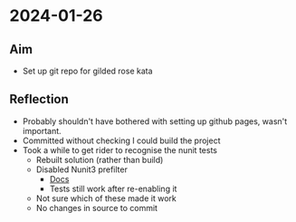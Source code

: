 # 2024-01-26

## Aim

- Set up git repo for gilded rose kata

## Reflection

- Probably shouldn't have bothered with setting up github pages, wasn't important.
- Committed without checking I could build the project
- Took a while to get rider to recognise the nunit tests
  - Rebuilt solution (rather than build)
  - Disabled Nunit3 prefilter
    - [Docs](https://www.jetbrains.com/help/rider/Reference__Options__Tools__Unit_Testing__NUnit.html#nunit-3)
    - Tests still work after re-enabling it
  - Not sure which of these made it work
  - No changes in source to commit
